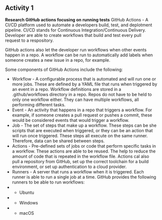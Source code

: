 ## Activity 1
**Research GitHub actions focusing on running tests**
GitHub Actions - A CI/CD platform used to automate a developers build, test, and deplotment pipeline. CI/CD stands for Continuous Integration/Continuous Delivery.  Developer are able to create workflows that build and test every pull request to a respository. 

GitHub actions also let the developer run workflows when other events happen in a repo. A workflow can be run to automatically add labels when someone creates a new issue in a repo, for example. 

Some components of GitHub Actions include the following:
* Workflow - A configurable process that is automated and will run one or more jobs.  These are defined by a YAML file that runs when triggered by an event in a repo. Workflow definitions are stored in a .github/workflows directory in a repo. Repos do not have to be held to only one workflow either. They can have multiple workflows, all performing different tasks. 
* Event - An activity that happens in a repo that triggers a workflow. For example, if someone creates a pull request or pushes a commit, these would be considered events that would trigger a workflow.
* Job - The set of steps that make up a workflow. These steps can be she scripts that are executed when triggered, or they can be an action that will run once triggered. These steps all execute on the same runner. Therefore, data can be shared between steps.
* Actions - Pre-defined sets of jobs or code that perform specific tasks in a workflow. These actions are able to be reused. The help to reduce the amount of code that is repeated in the workflow file. Actions cal also pull a repository from GitHub, set up the correct toolchain for a build environment, or set up authentication to a cloud provider.
* Runners - A server that runs a workflow when it is triggered. Each runner is able to run a single job at a time. GitHub provides the following runners to be able to run workflows:
* * Ubuntu
* * Windows
* * macOS
